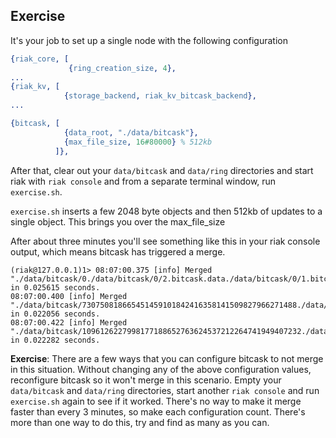 ## Exercise ##

It's your job to set up a single node with the following configuration 

```erlang
{riak_core, [
             {ring_creation_size, 4},
...
{riak_kv, [
            {storage_backend, riak_kv_bitcask_backend},
...

{bitcask, [
            {data_root, "./data/bitcask"},
            {max_file_size, 16#80000} % 512kb
          ]},

```

After that, clear out your `data/bitcask` and `data/ring` directories and start riak with `riak console` and from a separate terminal window, run `exercise.sh`. 

`exercise.sh` inserts a few 2048 byte objects and then 512kb of updates to a single object. This brings you over the max_file_size 

After about three minutes you'll see something like this in your riak console output, which means bitcask has triggered a merge.

```
(riak@127.0.0.1)1> 08:07:00.375 [info] Merged "./data/bitcask/0./data/bitcask/0/2.bitcask.data./data/bitcask/0/1.bitcask.data" in 0.025615 seconds.
08:07:00.400 [info] Merged "./data/bitcask/730750818665451459101842416358141509827966271488./data/bitcask/730750818665451459101842416358141509827966271488/2.bitcask.data./data/bitcask/730750818665451459101842416358141509827966271488/1.bitcask.data" in 0.022056 seconds.
08:07:00.422 [info] Merged "./data/bitcask/1096126227998177188652763624537212264741949407232./data/bitcask/1096126227998177188652763624537212264741949407232/2.bitcask.data./data/bitcask/1096126227998177188652763624537212264741949407232/1.bitcask.data" in 0.022282 seconds.
```

**Exercise**: There are a few ways that you can configure bitcask to not merge in this situation. Without changing any of the above configuration values, reconfigure bitcask so it won't merge in this scenario. Empty your `data/bitcask` and `data/ring` directories, start another `riak console` and run `exercise.sh` again to see if it worked. There's no way to make it merge faster than every 3 minutes, so make each configuration count. There's more than one way to do this, try and find as many as you can.